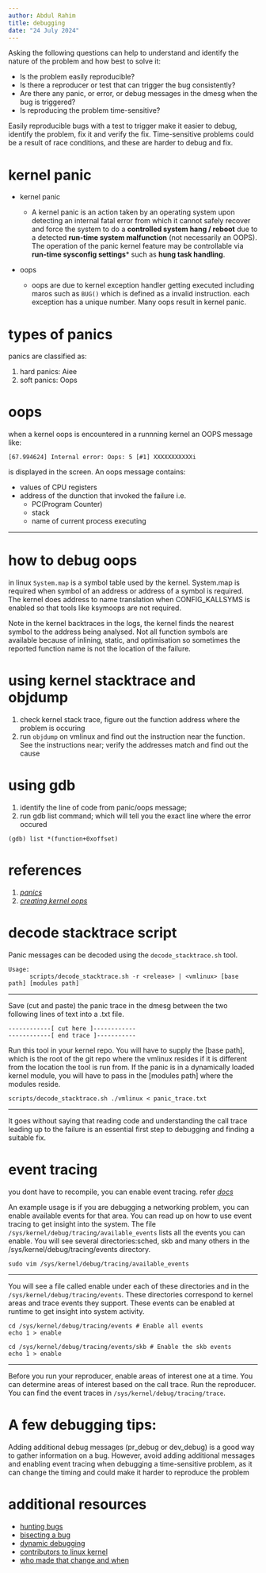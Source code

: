 ```yaml
---
author: Abdul Rahim
title: debugging
date: "24 July 2024"
---
```


Asking the following questions can help to understand and identify the
nature of the problem and how best to solve it:

- Is the problem easily reproducible?  
- Is there a reproducer or test that can trigger the bug consistently?  
- Are there any panic, or error, or debug messages in the dmesg when the
  bug is triggered?  
- Is reproducing the problem time-sensitive?

Easily reproducible bugs with a test to trigger make it easier to debug,
identify the problem, fix it and verify the fix. Time-sensitive problems
could be a result of race conditions, and these are harder to debug and
fix.

# kernel panic

- kernel panic
    - A kernel panic is an action taken by an operating system upon
      detecting an internal fatal error from which it cannot safely
recover and force the system to do a **controlled system hang / reboot**
due to a detected **run-time system malfunction** (not necessarily an
OOPS).  The operation of the panic kernel feature may be controllable
via **run-time sysconfig settings*** such as **hung task handling**.

- oops
    - oops are due to kernel exception handler getting executed
      including maros such as `BUG()` which is defined as a invalid
instruction. each exception has a unique number. Many oops result in
kernel panic. 

# types of panics

panics are classified as:

1. hard panics: Aiee
2. soft panics: Oops


# oops

when a kernel oops is encountered in a runnning kernel an OOPS message
like: 
```
[67.994624] Internal error: Oops: 5 [#1] XXXXXXXXXXXi
``` 
is displayed in
the screen. An oops message contains:

- values of CPU registers
- address of the dunction that invoked the failure i.e.
    - PC(Program Counter)
    - stack
    - name of current process executing

---

# how to debug oops

in linux `System.map` is a symbol table used by the kernel. System.map
is required when symbol of an address or address of a symbol is
required. The kernel does address to name translation when
CONFIG\_KALLSYMS is enabled so that tools like ksymoops are not
required.


Note in the kernel backtraces in the logs, the kernel finds the nearest
symbol to the address being analysed. Not all function symbols are
available because of inlining, static, and optimisation so sometimes the
reported function name is not the location of the failure.

# using kernel stacktrace and objdump

1. check kernel stack trace, figure out the function address where the
   problem is occuring
2. run `objdump` on vmlinux and find out the instruction near the
   function. See the instructions near; verify the addresses match and
find out the cause

# using gdb

1.  identify the line of code from panic/oops message;
2. run gdb list command; which will tell you the exact line where the
   error occured
```
(gdb) list *(function+0xoffset)
```

# references

1. [_panics_](https://sanjeev1sharma.wordpress.com/tag/debug-kernel-panics/)
2. [_creating kernel oops_](https://www.opensourceforu.com/2011/01/understanding-a-kernel-oops/)


# decode stacktrace script

Panic messages can be decoded using the `decode_stacktrace.sh` tool. 

```
Usage:
      scripts/decode_stacktrace.sh -r <release> | <vmlinux> [base path] [modules path]
```

---

Save (cut and paste) the panic trace in the dmesg between the two
following lines of text into a .txt file.

```
------------[ cut here ]------------
------------[ end trace ]-----------
```

Run this tool in your kernel repo. You will have to supply the [base
path], which is the root of the git repo where the vmlinux resides if it
is different from the location the tool is run from. If the panic is in
a dynamically loaded kernel module, you will have to pass in the [modules path]
where the modules reside.

```
scripts/decode_stacktrace.sh ./vmlinux < panic_trace.txt
```

---

It goes without saying that reading code and understanding the call
trace leading up to the failure is an essential first step to debugging
and finding a suitable fix.


# event tracing

you dont have to recompile, you can enable event tracing. refer
[_docs_](https://www.kernel.org/doc/html/latest/trace/events.html)

An example usage is if you are debugging a networking problem, you can
enable available events for that area. You can read up on how to use
event tracing to get insight into the system. The file
`/sys/kernel/debug/tracing/available_events` lists all the events you can
enable. You will see several directories:sched, skb and many others in
the /sys/kernel/debug/tracing/events directory.

```
sudo vim /sys/kernel/debug/tracing/available_events
```

---

You will see a file called enable under each of these directories and in
the `/sys/kernel/debug/tracing/events`. These directories correspond to
kernel areas and trace events they support. These events can be enabled
at runtime to get insight into system activity.
```
cd /sys/kernel/debug/tracing/events # Enable all events
echo 1 > enable 
```

```
cd /sys/kernel/debug/tracing/events/skb # Enable the skb events
echo 1 > enable
```

---

Before you run your reproducer, enable areas of interest one at a time.
You can determine areas of interest based on the call trace. Run the
reproducer. You can find the event traces in
`/sys/kernel/debug/tracing/trace`.


# A few debugging tips:

Adding additional debug messages (pr\_debug or dev\_debug) is a good way
to gather information on a bug. However, avoid adding additional
messages and enabling event tracing when debugging a time-sensitive
problem, as it can change the timing and could make it harder to
reproduce the problem

# additional resources
- [hunting bugs](https://www.kernel.org/doc/html/latest/admin-guide/bug-hunting.html)
- [bisecting a bug](https://www.kernel.org/doc/html/latest/admin-guide/bug-bisect.html)
- [dynamic debugging](https://www.kernel.org/doc/html/latest/admin-guide/dynamic-debug-howto.html)
- [contributors to linux kernel](https://cregit.linuxsources.org/)
- [who made that change and when](http://www.gonehiking.org/ShuahLinuxBlogs/blog/2018/10/18/who-made-that-change-and-when-using-cregit-for-debugging/)


